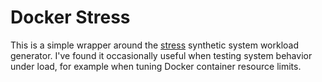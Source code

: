 Docker Stress
=============

This is a simple wrapper around the
[stress](http://people.seas.harvard.edu/~apw/stress/) synthetic system
workload generator. I've found it occasionally useful when testing
system behavior under load, for example when tuning Docker container
resource limits.

